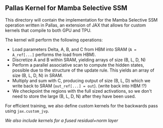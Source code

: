 ## Pallas Kernel for Mamba Selective SSM

This directory will contain the implementation for the Mamba Selective SSM
operation written in Pallas, an extension of JAX that allows for custom kernels
that compile to both GPU and TPU.

The kernel will perform the following operations:
- Load parameters Delta, A, B, and C from HBM into SRAM (`A = A_ref[...]` performs the load from HBM).
- Discretize A and B within SRAM, yielding arrays of size (B, L, D, N)
- Perform a parallel associative scan to compute the hidden states, possible
  due to the structure of the update rule. This yields an array of size (B, L,
  D, N) in SRAM.
- Multiply and sum with C, producing output of size (B, L, D) which we write
  back to SRAM (`out_ref[...] = out`). (write back into HBM !?)
- We checkpoint the regions with the full sized activations, so we don't need
  to store the large (B, L, D, N) after they have been used.

For efficient training, we also define custom kernels for the backwards pass
using `jax.custom_jvp`.

*We also include kernels for a fused residual+norm layer*